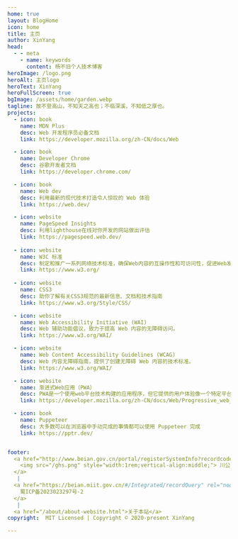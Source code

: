 ```yaml
---
home: true
layout: BlogHome
icon: home
title: 主页
author: XinYang
head:
  - - meta
    - name: keywords
      content: 杨不旧个人技术博客
heroImage: /logo.png
heroAlt: 主页logo
heroText: XinYang
heroFullScreen: true
bgImage: /assets/home/garden.webp
tagline: 故不登高山，不知天之高也；不临深溪，不知低之厚也。
projects:
  - icon: book
    name: MDN Plus 
    desc: Web 开发程序员必备文档
    link: https://developer.mozilla.org/zh-CN/docs/Web

  - icon: book
    name: Developer Chrome
    desc: 谷歌开发者文档
    link: https://developer.chrome.com/

  - icon: book
    name: Web dev
    desc: 利用最新的现代技术打造令人惊叹的 Web 体验
    link: https://web.dev/

  - icon: website
    name: PageSpeed Insights
    desc: 利用lighthouse在线对你开发的网站做出评估
    link: https://pagespeed.web.dev/
  
  - icon: website
    name: W3C 标准
    desc: 制定和推广一系列网络技术标准，确保Web内容的互操作性和可访问性，促进Web发展和创新
    link: https://www.w3.org/
  
  - icon: website
    name: CSS3 
    desc: 助你了解有关CSS3规范的最新信息、文档和技术指南
    link: https://www.w3.org/Style/CSS/

  - icon: website
    name: Web Accessibility Initiative (WAI)
    desc: Web 辅助功能倡议，致力于提高 Web 内容的无障碍访问。
    link: https://www.w3.org/WAI/

  - icon: website
    name: Web Content Accessibility Guidelines (WCAG)
    desc: Web 内容无障碍指南，提供了创建无障碍 Web 内容的技术标准。
    link: https://www.w3.org/WAI/

  - icon: website
    name: 渐进式Web应用（PWA） 
    desc: PWA是一个使用web平台技术构建的应用程序，但它提供的用户体验像一个特定平台的应用程序
    link: https://developer.mozilla.org/zh-CN/docs/Web/Progressive_web_apps

  - icon: book
    name: Puppeteer
    desc: 大多数可以在浏览器中手动完成的事情都可以使用 Puppeteer 完成
    link: https://pptr.dev/


footer: 
  <a href="http://www.beian.gov.cn/portal/registerSystemInfo?recordcode=51010702042938" rel="noopener noreferrer" target="_blank" style="color:inherit;text-decoration:none;white-space:nowrap">
    <img src="/ghs.png" style="width:1rem;vertical-align:middle;"> 川公网安备 51010702042938 号
  </a>
   | 
  <a href="https://beian.miit.gov.cn/#/Integrated/recordQuery" rel="noopener noreferrer" target="_blank" style="color:inherit;text-decoration:none;white-space:nowrap;">
    蜀ICP备2023023297号-2
  </a>
   | 
  <a href="/about/about-website.html">关于本站</a>
copyright:  MIT Licensed | Copyright © 2020-present XinYang 

---
```


